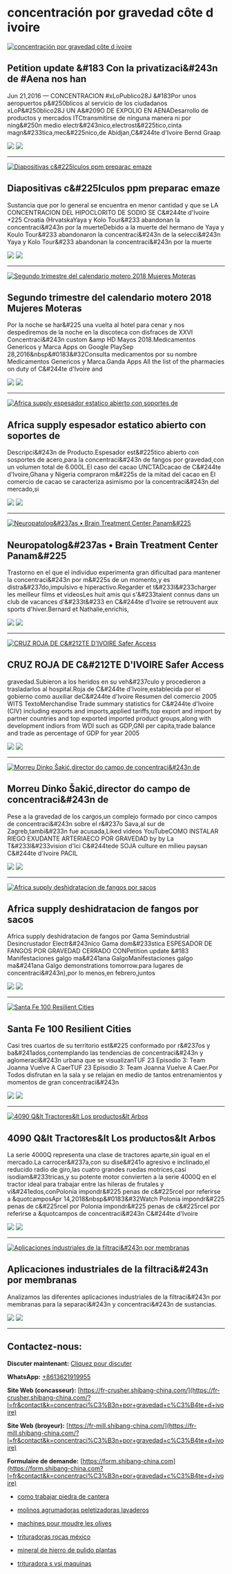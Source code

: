 # concentración por gravedad côte d ivoire

<a href="https://swt.shibang-china.com/?l=fr&img&k=concentraci%C3%B3n+por+gravedad+c%C3%B4te+d+ivoire" target="_blank">![concentración por gravedad côte d ivoire](http://static.shibang-china.com/all-800x300/1177.jpg)</a>

## Petition update &#183 Con la privatizaci&#243n de #Aena nos han
Jun 21,2016 — CONCENTRACION #xLoPublico28J &#183Por unos aeropuertos p&#250blicos al servicio de los ciudadanos xLoP&#250blico28J UN A&#209O DE EXPOLIO EN AENADesarrollo de productos y mercados ITCtransmitirse de ninguna manera ni por ning&#250n medio electr&#243nico,electrost&#225tico,cinta magn&#233tica,mec&#225nico,de Abidjan,C&#244te d'Ivoire Bernd Graap


<a href="https://whatsapp.shibangsoft.com/WhatsApp.php" target="_blank" title="WhatsApp">![](http://static.shibang-china.com/icon/whatsapp.png)</a> <a href="https://swt.shibang-china.com/?l=fr&icon&k=concentraci%C3%B3n+por+gravedad+c%C3%B4te+d+ivoire" target="_blank">![](http://static.shibang-china.com/icon/chat-fr.png)</a>

---

<a href="https://swt.shibang-china.com/?l=fr&img&k=concentraci%C3%B3n+por+gravedad+c%C3%B4te+d+ivoire" target="_blank">![Diapositivas c&#225lculos ppm preparac emaze](http://static.shibang-china.com/all-800x300/401.jpg)</a>

## Diapositivas c&#225lculos ppm preparac emaze
Sustancia que por lo general se encuentra en menor cantidad y que se LA CONCENTRACION DEL HIPOCLORITO DE SODIO SE C&#244te d'Ivoire +225 Croatia (HrvatskaYaya y Kolo Tour&#233 abandonan la concentraci&#243n por la muerteDebido a la muerte del hermano de Yaya y Koulo Tour&#233 abandonaron la concentraci&#243n de la selecci&#243n Yaya y Kolo Tour&#233 abandonan la concentraci&#243n por la muerte


<a href="https://whatsapp.shibangsoft.com/WhatsApp.php" target="_blank" title="WhatsApp">![](http://static.shibang-china.com/icon/whatsapp.png)</a> <a href="https://swt.shibang-china.com/?l=fr&icon&k=concentraci%C3%B3n+por+gravedad+c%C3%B4te+d+ivoire" target="_blank">![](http://static.shibang-china.com/icon/chat-fr.png)</a>

---

<a href="https://swt.shibang-china.com/?l=fr&img&k=concentraci%C3%B3n+por+gravedad+c%C3%B4te+d+ivoire" target="_blank">![Segundo trimestre del calendario motero 2018 Mujeres Moteras](http://static.shibang-china.com/all-800x300/1529.jpg)</a>

## Segundo trimestre del calendario motero 2018 Mujeres Moteras
Por la noche se har&#225 una vuelta al hotel para cenar y nos despediremos de la noche en la discoteca con disfraces de XXVI Concentraci&#243n custom &amp HD Mayos 2018.Medicamentos Genericos y Marca Apps on Google PlaySep 28,2016&nbsp&#0183&#32Consulta medicamentos por su nombre Medicamentos Genericos y Marca.Ganda Apps All the list of the pharmacies on duty of C&#244te d'Ivoire and


<a href="https://whatsapp.shibangsoft.com/WhatsApp.php" target="_blank" title="WhatsApp">![](http://static.shibang-china.com/icon/whatsapp.png)</a> <a href="https://swt.shibang-china.com/?l=fr&icon&k=concentraci%C3%B3n+por+gravedad+c%C3%B4te+d+ivoire" target="_blank">![](http://static.shibang-china.com/icon/chat-fr.png)</a>

---

<a href="https://swt.shibang-china.com/?l=fr&img&k=concentraci%C3%B3n+por+gravedad+c%C3%B4te+d+ivoire" target="_blank">![Africa supply espesador estatico abierto con soportes de](http://static.shibang-china.com/all-800x300/848.jpg)</a>

## Africa supply espesador estatico abierto con soportes de
Descripci&#243n de Producto.Espesador est&#225tico abierto con sosportes de acero,para la concentraci&#243n de fangos por gravedad,con un volumen total de 6.000L.El caso del cacao UNCTADcacao de C&#244te d'Ivoire,Ghana y Nigeria compraron m&#225s de la mitad del cacao en El comercio de cacao se caracteriza asimismo por la concentraci&#243n del mercado,si


<a href="https://whatsapp.shibangsoft.com/WhatsApp.php" target="_blank" title="WhatsApp">![](http://static.shibang-china.com/icon/whatsapp.png)</a> <a href="https://swt.shibang-china.com/?l=fr&icon&k=concentraci%C3%B3n+por+gravedad+c%C3%B4te+d+ivoire" target="_blank">![](http://static.shibang-china.com/icon/chat-fr.png)</a>

---

<a href="https://swt.shibang-china.com/?l=fr&img&k=concentraci%C3%B3n+por+gravedad+c%C3%B4te+d+ivoire" target="_blank">![Neuropatolog&#237as • Brain Treatment Center Panam&#225](http://static.shibang-china.com/all-800x300/784.jpg)</a>

## Neuropatolog&#237as • Brain Treatment Center Panam&#225
Trastorno en el que el individuo experimenta gran dificultad para mantener la concentraci&#243n por m&#225s de un momento,y es distra&#237do,impulsivo e hiperactivo.Regarder et t&#233l&#233charger les meilleur films et videosLes huit amis qui s'&#233taient connus dans un club de vacances d'&#233t&#233 en C&#244te d'Ivoire se retrouvent aux sports d'hiver.Bernard et Nathalie,enrichis,


<a href="https://whatsapp.shibangsoft.com/WhatsApp.php" target="_blank" title="WhatsApp">![](http://static.shibang-china.com/icon/whatsapp.png)</a> <a href="https://swt.shibang-china.com/?l=fr&icon&k=concentraci%C3%B3n+por+gravedad+c%C3%B4te+d+ivoire" target="_blank">![](http://static.shibang-china.com/icon/chat-fr.png)</a>

---

<a href="https://swt.shibang-china.com/?l=fr&img&k=concentraci%C3%B3n+por+gravedad+c%C3%B4te+d+ivoire" target="_blank">![CRUZ ROJA DE C&#212TE D'IVOIRE Safer Access](http://static.shibang-china.com/all-800x300/1342.jpg)</a>

## CRUZ ROJA DE C&#212TE D'IVOIRE Safer Access
gravedad.Subieron a los heridos en su veh&#237culo y procedieron a trasladarlos al hospital.Roja de C&#244te d'Ivoire,establecida por el gobierno como auxiliar deC&#244te d'Ivoire Resumen del comercio 2005 WITS TextoMerchandise Trade summary statistics for C&#244te d'Ivoire (CIV) including exports and imports,applied tariffs,top export and import by partner countries and top exported imported product groups,along with development indiors from WDI such as GDP,GNI per capita,trade balance and trade as percentage of GDP for year 2005


<a href="https://whatsapp.shibangsoft.com/WhatsApp.php" target="_blank" title="WhatsApp">![](http://static.shibang-china.com/icon/whatsapp.png)</a> <a href="https://swt.shibang-china.com/?l=fr&icon&k=concentraci%C3%B3n+por+gravedad+c%C3%B4te+d+ivoire" target="_blank">![](http://static.shibang-china.com/icon/chat-fr.png)</a>

---

<a href="https://swt.shibang-china.com/?l=fr&img&k=concentraci%C3%B3n+por+gravedad+c%C3%B4te+d+ivoire" target="_blank">![Morreu Dinko Šakić,director do campo de concentraci&#243n de](http://static.shibang-china.com/all-800x300/1073.jpg)</a>

## Morreu Dinko Šakić,director do campo de concentraci&#243n de
Pese a la gravedad de los cargos,un complejo formado por cinco campos de concentraci&#243n sobre el r&#237o Sava,al sur de Zagreb,tambi&#233n fue acusada,Liked videos YouTubeCOMO INSTALAR RIEGO EXUDANTE ARTERIAECO POR GRAVEDAD by by La T&#233l&#233vision d'Ici C&#244tede SOJA culture en milieu paysan C&#244te d'Ivoire PACIL


<a href="https://whatsapp.shibangsoft.com/WhatsApp.php" target="_blank" title="WhatsApp">![](http://static.shibang-china.com/icon/whatsapp.png)</a> <a href="https://swt.shibang-china.com/?l=fr&icon&k=concentraci%C3%B3n+por+gravedad+c%C3%B4te+d+ivoire" target="_blank">![](http://static.shibang-china.com/icon/chat-fr.png)</a>

---

<a href="https://swt.shibang-china.com/?l=fr&img&k=concentraci%C3%B3n+por+gravedad+c%C3%B4te+d+ivoire" target="_blank">![Africa supply deshidratacion de fangos por sacos](http://static.shibang-china.com/all-800x300/1209.jpg)</a>

## Africa supply deshidratacion de fangos por sacos
Africa supply deshidratacion de fangos por Gama Semindustrial Desincrustador Electr&#243nico Gama dom&#233stica ESPESADOR DE FANGOS POR GRAVEDAD CERRADO CONPetition update &#183 Manifestaciones galgo ma&#241ana GalgoManifestaciones galgo ma&#241ana Galgo demonstrations tomorrow.para lugares de concentraci&#243n),por lo menos,en febrero,juntos


<a href="https://whatsapp.shibangsoft.com/WhatsApp.php" target="_blank" title="WhatsApp">![](http://static.shibang-china.com/icon/whatsapp.png)</a> <a href="https://swt.shibang-china.com/?l=fr&icon&k=concentraci%C3%B3n+por+gravedad+c%C3%B4te+d+ivoire" target="_blank">![](http://static.shibang-china.com/icon/chat-fr.png)</a>

---

<a href="https://swt.shibang-china.com/?l=fr&img&k=concentraci%C3%B3n+por+gravedad+c%C3%B4te+d+ivoire" target="_blank">![Santa Fe 100 Resilient Cities](http://static.shibang-china.com/all-800x300/529.jpg)</a>

## Santa Fe 100 Resilient Cities
Casi tres cuartos de su territorio est&#225 conformado por r&#237os y ba&#241ados,contemplando las tendencias de concentraci&#243n y aglomeraci&#243n urbana que se visualizanTUF 23 Episodio 3: Team Joanna Vuelve A CaerTUF 23 Episodio 3: Team Joanna Vuelve A Caer.Por Todos disfrutan en la sala y se relajan en medio de tantos entrenamientos y momentos de gran concentraci&#243n


<a href="https://whatsapp.shibangsoft.com/WhatsApp.php" target="_blank" title="WhatsApp">![](http://static.shibang-china.com/icon/whatsapp.png)</a> <a href="https://swt.shibang-china.com/?l=fr&icon&k=concentraci%C3%B3n+por+gravedad+c%C3%B4te+d+ivoire" target="_blank">![](http://static.shibang-china.com/icon/chat-fr.png)</a>

---

<a href="https://swt.shibang-china.com/?l=fr&img&k=concentraci%C3%B3n+por+gravedad+c%C3%B4te+d+ivoire" target="_blank">![4090 Q&lt Tractores&lt Los productos&lt Arbos](http://static.shibang-china.com/all-800x300/518.jpg)</a>

## 4090 Q&lt Tractores&lt Los productos&lt Arbos
La serie 4000Q representa una clase de tractores aparte,sin igual en el mercado.La carrocer&#237a,con su dise&#241o agresivo e inclinado,el reducido radio de giro,las cuatro grandes ruedas motrices,casi isodiam&#233tricas,y su potente motor convierten a la serie 4000Q en el tractor ideal para trabajar entre las hileras de frutales y vi&#241edos,conPolonia impondr&#225 penas de c&#225rcel por referirse a &quotcamposApr 14,2018&nbsp&#0183&#32Watch Polonia impondr&#225 penas de c&#225rcel por Polonia impondr&#225 penas de c&#225rcel por referirse a &quotcampos de concentraci&#243n C&#244te d'Ivoire


<a href="https://whatsapp.shibangsoft.com/WhatsApp.php" target="_blank" title="WhatsApp">![](http://static.shibang-china.com/icon/whatsapp.png)</a> <a href="https://swt.shibang-china.com/?l=fr&icon&k=concentraci%C3%B3n+por+gravedad+c%C3%B4te+d+ivoire" target="_blank">![](http://static.shibang-china.com/icon/chat-fr.png)</a>

---

<a href="https://swt.shibang-china.com/?l=fr&img&k=concentraci%C3%B3n+por+gravedad+c%C3%B4te+d+ivoire" target="_blank">![Aplicaciones industriales de la filtraci&#243n por membranas](http://static.shibang-china.com/all-800x300/1434.jpg)</a>

## Aplicaciones industriales de la filtraci&#243n por membranas
Analizamos las diferentes aplicaciones industriales de la filtraci&#243n por membranas para la separaci&#243n y concentraci&#243n de sustancias.

<a href="https://whatsapp.shibangsoft.com/WhatsApp.php" target="_blank" title="WhatsApp">![](http://static.shibang-china.com/icon/whatsapp.png)</a> <a href="https://swt.shibang-china.com/?l=fr&icon&k=concentraci%C3%B3n+por+gravedad+c%C3%B4te+d+ivoire" target="_blank">![](http://static.shibang-china.com/icon/chat-fr.png)</a>

---
## Contactez-nous:

**Discuter maintenant:** [Cliquez pour discuter](https://swt.shibang-china.com?l=fr&contact&k=concentraci%C3%B3n+por+gravedad+c%C3%B4te+d+ivoire)

**WhatsApp:**  [+8613621919955](https://whatsapp.shibangsoft.com/WhatsApp.php)

**Site Web (concasseur):** [https://fr-crusher.shibang-china.com/](https://fr-crusher.shibang-china.com/?l=fr&contact&k=concentraci%C3%B3n+por+gravedad+c%C3%B4te+d+ivoire)

**Site Web (broyeur):** [https://fr-mill.shibang-china.com/](https://fr-mill.shibang-china.com/?l=fr&contact&k=concentraci%C3%B3n+por+gravedad+c%C3%B4te+d+ivoire)

**Formulaire de demande:** [https://form.shibang-china.com](https://form.shibang-china.com?l=fr&contact&k=concentraci%C3%B3n+por+gravedad+c%C3%B4te+d+ivoire)

* [como trabajar piedra de cantera](../63/como%20trabajar%20piedra%20de%20cantera.md)

* [molinos agrumadoras peletizadoras lavaderos](../64/molinos%20agrumadoras%20peletizadoras%20lavaderos.md)

* [machines pour moudre les olives](../61/machines%20pour%20moudre%20les%20olives.md)

* [trituradoras rocas méxico](../64/trituradoras%20rocas%20m%C3%A9xico.md)

* [mineral de hierro de pulido plantas](../62/mineral%20de%20hierro%20de%20pulido%20plantas.md)

* [trituradora s vsi maquinas](../62/trituradora%20s%20vsi%20maquinas.md)